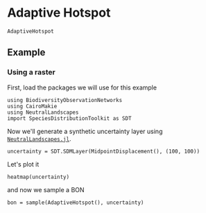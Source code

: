 # Adaptive Hotspot


```@docs; canonical=false
AdaptiveHotspot
```

## Example 

### Using a raster 

First, load the packages we will use for this example

```@example 1
using BiodiversityObservationNetworks 
using CairoMakie
using NeutralLandscapes
import SpeciesDistributionToolkit as SDT
```

Now we'll generate a synthetic uncertainty layer using
[`NeutralLandscapes.jl`](http://docs.ecojulia.org/NeutralLandscapes.jl/dev/).


```@example 1
uncertainty = SDT.SDMLayer(MidpointDisplacement(), (100, 100))
```

Let's plot it

```@example 1
heatmap(uncertainty)
```

and now we sample a BON

```@example 1
bon = sample(AdaptiveHotspot(), uncertainty)
```

